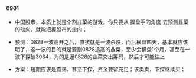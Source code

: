 #### 0901

- 中国股市，本质上就是个割韭菜的游戏，你只要从 操盘手的角度  去预测韭菜的动向，就能把握股市的走向；
- 预测：0828一波高开之后，直接就是一波杀跌，而后横盘四天，基本就应该明了，这一波的目的就是要割0828追高的韭菜，至少会横盘1个月，甚至在一波下探破3084，为的是逼0828的韭菜交出筹码，然后才可能往上

- 方案：短期应该是震荡，甚至下探，资金要留充足；该卖卖，下探继续买；